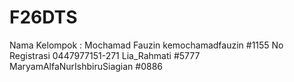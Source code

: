 # F26DTS
Nama Kelompok :
Mochamad Fauzin kemochamadfauzin #1155 No Registrasi 0447977151-271
Lia_Rahmati #5777
MaryamAlfaNurIshbiruSiagian #0886
